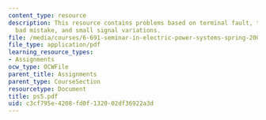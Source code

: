 ```yaml
---
content_type: resource
description: This resource contains problems based on terminal fault, transient stability,
  bad mistake, and small signal variations.
file: /media/courses/6-691-seminar-in-electric-power-systems-spring-2006/c3cf795e4208fd0f132002df36922a3d_ps5.pdf
file_type: application/pdf
learning_resource_types:
- Assignments
ocw_type: OCWFile
parent_title: Assignments
parent_type: CourseSection
resourcetype: Document
title: ps5.pdf
uid: c3cf795e-4208-fd0f-1320-02df36922a3d
---
```

